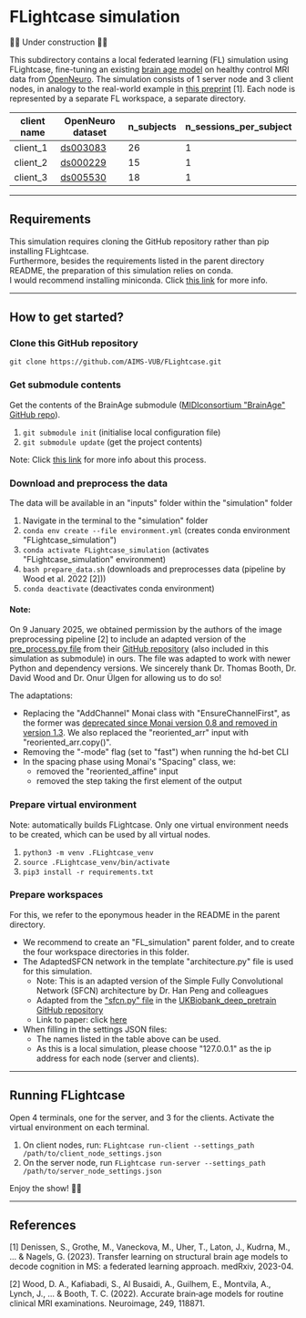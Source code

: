 # FLightcase simulation
:construction::wrench: Under construction :wrench::construction:

This subdirectory contains a local federated learning (FL) simulation using FLightcase, 
fine-tuning an existing [brain age model](https://github.com/MIDIconsortium/BrainAge/blob/46800008b9ed79551988230f2f5470f8cf0a9ead/Models/T1/Skull_stripped/seed_60.pt) on healthy control MRI data from [OpenNeuro](https://openneuro.org/).
The simulation consists of 1 server node and 3 client nodes, in analogy to the real-world example in [this preprint](https://www.medrxiv.org/content/10.1101/2023.04.22.23288741v1) [1].
Each node is represented by a separate FL workspace, a separate directory.

| client name | OpenNeuro dataset                                                  | n_subjects | n_sessions_per_subject |
|-------------|--------------------------------------------------------------------|------------|------------------------|
| client_1    | [ds003083](https://openneuro.org/datasets/ds003083/versions/1.0.1) | 26         | 1                      |
| client_2    | [ds000229](https://openneuro.org/datasets/ds000229/versions/00001) | 15         | 1                      |
| client_3    | [ds005530](https://openneuro.org/datasets/ds005530/versions/1.0.8) | 18         | 1                      |

***

## Requirements
This simulation requires cloning the GitHub repository rather than pip installing FLightcase.\
Furthermore, besides the requirements listed in the parent directory README, the preparation of this simulation relies on conda.\
I would recommend installing miniconda. Click [this link](https://docs.conda.io/projects/conda/en/latest/user-guide/install/index.html) for more info.

***

## How to get started?
### Clone this GitHub repository
```git clone https://github.com/AIMS-VUB/FLightcase.git```

### Get submodule contents
Get the contents of the BrainAge submodule ([MIDIconsortium "BrainAge" GitHub repo](https://github.com/MIDIconsortium/BrainAge)).
1. ```git submodule init``` (initialise local configuration file)
2. ```git submodule update``` (get the project contents)

Note: Click [this link](https://git-scm.com/book/en/v2/Git-Tools-Submodules) for more info about this process.

### Download and preprocess the data
The data will be available in an "inputs" folder within the "simulation" folder
1. Navigate in the terminal to the "simulation" folder
2. ```conda env create --file environment.yml``` (creates conda environment "FLightcase_simulation")
3. ```conda activate FLightcase_simulation``` (activates "FLightcase_simulation" environment)
4. ```bash prepare_data.sh``` (downloads and preprocesses data (pipeline by Wood et al. 2022 [2]))
5. ```conda deactivate``` (deactivates conda environment)

#### Note:
On 9 January 2025, we obtained permission by the authors of the image preprocessing pipeline [2] to include an adapted version of the [pre_process.py file](https://github.com/MIDIconsortium/BrainAge/blob/main/pre_process.py) from their [GitHub repository](https://github.com/MIDIconsortium/BrainAge) (also included in this simulation as submodule) in ours.
The file was adapted to work with newer Python and dependency versions. We sincerely thank Dr. Thomas Booth, Dr. David Wood and Dr. Onur Ülgen for allowing us to do so!

The adaptations:
- Replacing the "AddChannel" Monai class with "EnsureChannelFirst", as the former was [deprecated since Monai version 0.8 and removed in version 1.3](https://docs.monai.io/projects/monai-deploy-app-sdk/en/0.6.0/notebooks/tutorials/02_mednist_app.html). We also replaced the "reoriented_arr" input with "reoriented_arr.copy()".
- Removing the "-mode" flag (set to "fast") when running the hd-bet CLI
- In the spacing phase using Monai's "Spacing" class, we:
  - removed the "reoriented_affine" input
  - removed the step taking the first element of the output

### Prepare virtual environment
Note: automatically builds FLightcase. Only one virtual environment needs to be created, which can be used by all virtual nodes.
1. ```python3 -m venv .FLightcase_venv```
2. ```source .FLightcase_venv/bin/activate```
3. ```pip3 install -r requirements.txt```

### Prepare workspaces
For this, we refer to the eponymous header in the README in the parent directory.
- We recommend to create an "FL_simulation" parent folder, and to create the four workspace directories in this folder.
- The AdaptedSFCN network in the template "architecture.py" file is used for this simulation.
  - Note: This is an adapted version of the Simple Fully Convolutional Network (SFCN) architecture by Dr. Han Peng and colleagues
  - Adapted from the ["sfcn.py" file](https://github.com/ha-ha-ha-han/UKBiobank_deep_pretrain/blob/master/dp_model/model_files/sfcn.py) in the [UKBiobank_deep_pretrain GitHub repository](https://github.com/ha-ha-ha-han/UKBiobank_deep_pretrain)
  - Link to paper: click [here](https://www.sciencedirect.com/science/article/pii/S1361841520302358)
- When filling in the settings JSON files:
  - The names listed in the table above can be used.
  - As this is a local simulation, please choose "127.0.0.1" as the ip address for each node (server and clients).

***

## Running FLightcase
Open 4 terminals, one for the server, and 3 for the clients. Activate the virtual environment on each terminal.
1. On client nodes, run: ```FLightcase run-client --settings_path /path/to/client_node_settings.json```
2. On the server node, run ```FLightcase run-server --settings_path /path/to/server_node_settings.json```

Enjoy the show! :woman_dancing::man_dancing:

***

## References
[1] Denissen, S., Grothe, M., Vaneckova, M., Uher, T., Laton, J., Kudrna, M., ... & Nagels, G. (2023). Transfer learning on structural brain age models to decode cognition in MS: a federated learning approach. medRxiv, 2023-04.

[2] Wood, D. A., Kafiabadi, S., Al Busaidi, A., Guilhem, E., Montvila, A., Lynch, J., ... & Booth, T. C. (2022). Accurate brain‐age models for routine clinical MRI examinations. Neuroimage, 249, 118871.
